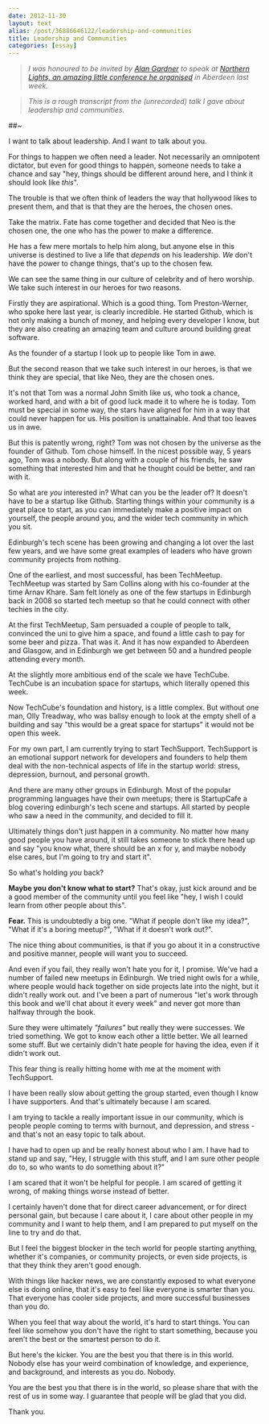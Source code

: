 ```yaml
---
date: 2012-11-30
layout: text
alias: /post/36886646122/leadership-and-communities
title: Leadership and Communities
categories: [essay]
---
```


> _I was honoured to be invited by [Alan Gardner](http://twitter.com/mr_urf) to speak at [Northern Lights, an amazing little conference he organised](http://www.northernlightsconf.co.uk/) in Aberdeen last week._  

> _This is a rough transcript from the (unrecorded) talk I gave about leadership and communities._  

##~  
  

I want to talk about leadership. And I want to talk about you.

For things to happen we often need a leader. Not necessarily an omnipotent dictator, but even for good things to happen, someone needs to take a chance and say "hey, things should be different around here, and I think it should look like _this_".

The trouble is that we often think of leaders the way that hollywood likes to present them, and that is that they are the heroes, the chosen ones. 

Take the matrix. Fate has come together and decided that Neo is the chosen one, the one who has the power to make a difference. 

He has a few mere mortals to help him along, but anyone else in this universe is destined to live a life that _depends_ on his leadership. _We_ don't have the power to change things, that's up to the chosen few.

We can see the same thing in our culture of celebrity and of hero worship. We take such interest in our heroes for two reasons. 

Firstly they are aspirational. Which is a good thing. Tom Preston-Werner, who spoke here last year, is clearly incredible. He started Github, which is not only making a bunch of money, and helping every developer I know, but they are also creating an amazing team and culture around building great software. 

As the founder of a startup I look up to people like Tom in awe.

But the second reason that we take such interest in our heroes, is that we think they are special, that like Neo, they are the chosen ones. 

It's not that Tom was a normal John Smith like us, who took a chance, worked hard, and with a bit of good luck made it to where he is today. Tom must be special in some way, the stars have aligned for him in a way that could never happen for us. His position is unattainable. And that too leaves us in awe.

But this is patently wrong, right? Tom was not chosen by the universe as the founder of Github. Tom chose himself. In the nicest possible way, 5 years ago, Tom was a nobody. But along with a couple of his friends, he saw something that interested him and that he thought could be better, and ran with it.

So what are _you_ interested in? What can you be the leader of? It doesn't have to be a startup like Github. Starting things within your community is a great place to start, as you can immediately make a positive impact on yourself, the people around you, and the wider tech community in which you sit.

Edinburgh's tech scene has been growing and changing a lot over the last few years, and we have some great examples of leaders who have grown community projects from nothing.

One of the earliest, and most successful, has been TechMeetup. TechMeetup was started by Sam Collins along with his co-founder at the time Arnav Khare. Sam felt lonely as one of the few startups in Edinburgh back in 2008 so started tech meetup so that he could connect with other techies in the city.

At the first TechMeetup, Sam persuaded a couple of people to talk, convinced the uni to give him a space, and found a little cash to pay for some beer and pizza. That was it. And it has now expanded to Aberdeen and Glasgow, and in Edinburgh we get between 50 and a hundred people attending every month.

At the slightly more ambitious end of the scale we have TechCube. TechCube is an incubation space for startups, which literally opened this week.

Now TechCube's foundation and history, is a little complex. But without one man, Olly Treadway, who was ballsy enough to look at the empty shell of a building and say "this would be a great space for startups" it would not be open this week.

For my own part, I am currently trying to start TechSupport. TechSupport is an emotional support network for developers and founders to help them deal with the non-technical aspects of life in the startup world: stress, depression, burnout, and personal growth.

And there are many other groups in Edinburgh. Most of the popular programming languages have their own meetups; there is StartupCafe a blog covering edinburgh's tech scene and startups. All started by people who saw a need in the community, and decided to fill it.


Ultimately things don't just happen in a community. No matter how many good people you have around, it still takes someone to stick there head up and say "you know what, there should be an x for y, and maybe nobody else cares, but I'm going to try and start it".

So what's holding _you_ back? 

**Maybe you don't know what to start?** That's okay, just kick around and be a good member of the community until you feel like "hey, I wish I could learn from other people about this".

**Fear.** This is undoubtedly a big one. "What if people don't like my idea?", "What if it's a boring meetup?", "What if it doesn't work out?".

The nice thing about communities, is that if you go about it in a constructive and positive manner, people will want you to succeed.

And even if you fail, they really won't hate you for it, I promise. We've had a number of failed new meetups in Edinburgh. We tried night owls for a while, where people would hack together on side projects late into the night, but it didn't really work out. and I've been a part of numerous "let's work through this book and we'll chat about it every week" and never got more than halfway through the book. 

Sure they were ultimately _"failures"_ but really they were successes. We tried something. We got to know each other a little better. We all learned some stuff. But we certainly didn't hate people for having the idea, even if it didn't work out.

This fear thing is really hitting home with me at the moment with TechSupport.

I have been really slow about getting the group started, even though I know I have supporters. And that's ultimately because I am scared.

I am trying to tackle a really important issue in our community, which is people people coming to terms with burnout, and depression, and stress - and that's not an easy topic to talk about. 

I have had to open up and be really honest about who I am. I have had to stand up and say, "Hey, I struggle with this stuff, and I am sure other people do to, so who wants to do something about it?"


I am scared that it won't be helpful for people. I am scared of getting it wrong, of making things worse instead of better.


I certainly haven't done that for direct career advancement, or for direct personal gain, but because I care about it, I care about other people in my community and I want to help them, and I am prepared to put myself on the line to try and do that. 


But I feel the biggest blocker in the tech world for people starting anything, whether it's companies, or community projects, or even side projects, is that they think they aren't good enough.

With things like hacker news, we are constantly exposed to what everyone else is doing online, that it's easy to feel like everyone is smarter than you. That everyone has cooler side projects, and more successful businesses than you do. 

When you feel that way about the world, it's hard to start things. You can feel like somehow you don't have the right to start something, because you aren't the best or the smartest person to do it.

But here's the kicker. You are the best you that there is in this world. Nobody else has your weird combination of knowledge, and experience, and background, and interests as you do. Nobody.

You are the best you that there is in the world, so please share that with the rest of us in some way. I guarantee that people will be glad that you did.

Thank you.
